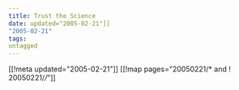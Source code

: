```yaml
---
title: Trust the Science
date: updated="2005-02-21"]]
"2005-02-21"
tags:
untagged
---
```

[[!meta updated="2005-02-21"]]
[[!map pages="20050221/* and ! 20050221/*/*"]]
